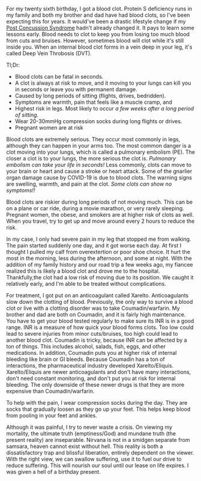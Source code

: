 For my twenty sixth birthday, I got a blood clot. Protein S deficiency runs in my family and both my brother and dad have had blood clots, so I've been expecting this for years. It would've been a drastic lifestyle change if my [Post Concussion Syndrome](https://uklineale.github.io/2020/06/21/concussion-and-post-concussion-syndrome-guide.html) hadn't already changed it. It pays to learn some lessons early. Blood needs to clot to keep you from losing too much blood from cuts and bruises. However, sometimes blood will clot while it's still inside you. When an internal blood clot forms in a vein deep in your leg, it's called Deep Vein Throbosis (DVT).

Tl;Dr:
- Blood clots can be fatal in seconds.
- A clot is always at risk to move, and it moving to your lungs can kill you in seconds or leave you with permanent damage.
- Caused by long periods of sitting (flights, drives, bedridden).
- Symptoms are warmth, pain that feels like a muscle cramp, and 
- Highest risk in legs. Most likely to occur *a few weeks after a long period of sitting*.
- Wear 20-30mmHg compression socks during long flights or drives.
- Pregnant women are at risk

Blood clots are extremely serious. They occur most commonly in legs, although they can happen in your arms too. The most common danger is a clot moving into your lungs, which is called a pulmonary embolism (PE). The closer a clot is to your lungs, the more serious the clot is. *Pulmonary embolism can take your life in seconds!* Less commonly, clots can move to your brain or heart and cause a stroke or heart attack. Some of the gnarlier organ damage cause by COVID-19 is due to blood clots. The warning signs are swelling, warmth, and pain at the clot. *Some clots can show no symptoms!!* 

Blood clots are riskier during long periods of not moving much. This can be on a plane or car ride, during a movie marathon, or very rarely sleeping. Pregnant women, the obese, and smokers are at higher risk of clots as well. When you travel, try to get up and move around every 2 hours to reduce the risk.

In my case, I only had severe pain in my leg that stopped me from walking. The pain started suddenly one day, and it got worse each day. At first I thought I pulled my calf from overextertion or poor shoe choice. It hurt the most in the morning, less during the afternoon, and some at night. With the addition of my family history and our road trip a few weeks ago, my fiancee realized this is likely a blood clot and drove me to the hospital. Thankfully,the clot had a low risk of moving due to its position. We caught it relatively early, and I'm able to be treated without complications.

For treatment, I got put on an anticoagulant called Xarelto. Anticoagulants slow down the clotting of blood. Previously, the only way to survive a blood clot or live with a clotting disorder was to take Coumadin/warfarin. My brother and dad are both on Coumadin, and it is fairly high maintenance. You have to get your blood tested regularly to make sure its INR is in a good range. INR is a measure of how quick your blood forms clots. Too low could lead to severe injuries from minor cuts/bruises, too high could lead to another blood clot. Coumadin is tricky, because INR can be affected by a ton of things. This includes alcohol, salads, fish, eggs, and other medications. In addition, Coumadin puts you at higher risk of internal bleeding like brain or GI bleeds. Because Coumadin has a ton of interactions, the pharmaceutical industry developed Xarelto/Eliquis. Xarelto/Eliquis are newer anticoagulants and don't have many interactions, don't need constant monitoring, and don't put you at risk for internal bleeding. The only downside of these newer drugs is that they are more expensive than Coumadin/warfarin.

To help with the pain, I wear compression socks during the day. They are socks that gradually loosen as they go up your feet. This helps keep blood from pooling in your feet and ankles. 

Although it was painful, I try to never waste a crisis. On viewing my mortality, the ultimate truth (emptiness/God) and mundane truth (the present reality) are inseparable. Nirvana is not in a smidgen separate from samsara, heaven cannot exist without hell. This reality is both a dissatisfactory trap and blissful liberation, entirely dependent on the viewer. With the right view, we can swallow suffering, use it to fuel our drive to reduce suffering. This will nourish our soul until our lease on life expires. I was given a hell of a birthday present.
